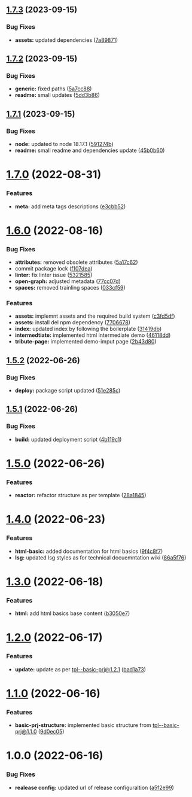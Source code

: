 ## [1.7.3](https://github.com/paulAlexSerban/prj--fe-ui-techstack-insights/compare/v1.7.2...v1.7.3) (2023-09-15)


### Bug Fixes

* **assets:** updated dependencies ([7a89871](https://github.com/paulAlexSerban/prj--fe-ui-techstack-insights/commit/7a89871002545e12954d1b2548f2d9e80a06fafb))

## [1.7.2](https://github.com/paulAlexSerban/prj--fe-ui-techstack-insights/compare/v1.7.1...v1.7.2) (2023-09-15)


### Bug Fixes

* **generic:** fixed paths ([5a7cc88](https://github.com/paulAlexSerban/prj--fe-ui-techstack-insights/commit/5a7cc887d634e34a353b88e10965bfd78adc495b))
* **readme:** small updates ([5dd3b86](https://github.com/paulAlexSerban/prj--fe-ui-techstack-insights/commit/5dd3b8697105bbaa3da4f842e46296084fc82335))

## [1.7.1](https://github.com/paulAlexSerban/prj--fe-ui-techstack-insights/compare/v1.7.0...v1.7.1) (2023-09-15)


### Bug Fixes

* **node:** updated to node 18.17.1 ([591274b](https://github.com/paulAlexSerban/prj--fe-ui-techstack-insights/commit/591274bc63e7d295cc5e262ede3066706d1e390b))
* **readme:** small readme and dependencies update ([45b0b60](https://github.com/paulAlexSerban/prj--fe-ui-techstack-insights/commit/45b0b6032fb2abc928ab98d6ae07e8454dc978e1))

# [1.7.0](https://github.com/paulAlexSerban/prj--fe-ui-techstack-insights/compare/v1.6.0...v1.7.0) (2022-08-31)


### Features

* **meta:** add meta tags descriptions ([e3cbb52](https://github.com/paulAlexSerban/prj--fe-ui-techstack-insights/commit/e3cbb5268f9eed576ed5da8faf800c8a7666ed77))

# [1.6.0](https://github.com/paulAlexSerban/prj--fe-ui-techstack-insights/compare/v1.5.2...v1.6.0) (2022-08-16)


### Bug Fixes

* **attributes:** removed obsolete attributes ([5a17c62](https://github.com/paulAlexSerban/prj--fe-ui-techstack-insights/commit/5a17c62838d19dd383d66a0608b07a576035a99c))
* commit package lock ([f107dea](https://github.com/paulAlexSerban/prj--fe-ui-techstack-insights/commit/f107deafb7eebc368c0230a0ac95e7b0cfbbef93))
* **linter:** fix linter issue ([5321585](https://github.com/paulAlexSerban/prj--fe-ui-techstack-insights/commit/5321585e4cfa396f7da64733f1e05bdeb2a52929))
* **open-graph:** adjusted metadata ([77cc07d](https://github.com/paulAlexSerban/prj--fe-ui-techstack-insights/commit/77cc07d166737f52abbfbb2a074a6f82b7b41357))
* **spaces:** removed trainling spaces ([033cf59](https://github.com/paulAlexSerban/prj--fe-ui-techstack-insights/commit/033cf59ea73e4fb22c75d3f1a8763b5961c3c028))


### Features

* **assets:** implemnt assets and the required build system ([c3fd5df](https://github.com/paulAlexSerban/prj--fe-ui-techstack-insights/commit/c3fd5dfda2f130c7534312994d9b2819f3f7bdb6))
* **assets:** install del npm dependency ([7706678](https://github.com/paulAlexSerban/prj--fe-ui-techstack-insights/commit/7706678db4addbac7e8734a63ddb3594e6e04b52))
* **index:** updated index by following the boilerplate ([31419db](https://github.com/paulAlexSerban/prj--fe-ui-techstack-insights/commit/31419dbe5f1600f8aa4e677e1a292522560b23da))
* **intermedtiate:** implemented html intermediate demo ([46118dd](https://github.com/paulAlexSerban/prj--fe-ui-techstack-insights/commit/46118dd4cb9d23be582e16850bd4677da0a422c8))
* **tribute-page:** implemented demo-imput page ([2b43d80](https://github.com/paulAlexSerban/prj--fe-ui-techstack-insights/commit/2b43d807930c5646d3c3875d02eaf948ef642ba3))

## [1.5.2](https://github.com/paulAlexSerban/fe--ui-techstack-insights/compare/v1.5.1...v1.5.2) (2022-06-26)


### Bug Fixes

* **deploy:** package script updated ([51e285c](https://github.com/paulAlexSerban/fe--ui-techstack-insights/commit/51e285cc0f5100e336603151669ef95b4c43ca79))

## [1.5.1](https://github.com/paulAlexSerban/fe--ui-techstack-insights/compare/v1.5.0...v1.5.1) (2022-06-26)


### Bug Fixes

* **build:** updated deployment script ([4b119c1](https://github.com/paulAlexSerban/fe--ui-techstack-insights/commit/4b119c18641b56be79fdd933c6d8469ed029c99b))

# [1.5.0](https://github.com/paulAlexSerban/fe--ui-techstack-insights/compare/v1.4.0...v1.5.0) (2022-06-26)


### Features

* **reactor:** refactor structure as per template ([28a1845](https://github.com/paulAlexSerban/fe--ui-techstack-insights/commit/28a184572644245e809c5688fddc3a8099f1fc2d))

# [1.4.0](https://github.com/paulAlexSerban/fe--ui-techstack-insights/compare/v1.3.0...v1.4.0) (2022-06-23)


### Features

* **html-basic:** added documentation for html basics ([9f4c8f7](https://github.com/paulAlexSerban/fe--ui-techstack-insights/commit/9f4c8f76a08743a36a28381e7ded20248d85deae))
* **lsg:** updated lsg styles as for technical docuemntation wiki ([86a5f76](https://github.com/paulAlexSerban/fe--ui-techstack-insights/commit/86a5f76194a7c76b486abfb6157a09df8fe7e5eb))

# [1.3.0](https://github.com/paulAlexSerban/fe--ui-techstack-insights/compare/v1.2.0...v1.3.0) (2022-06-18)


### Features

* **html:** add html basics base content ([b3050e7](https://github.com/paulAlexSerban/fe--ui-techstack-insights/commit/b3050e74006d3d2d2852ed81fafb0673d730138f))

# [1.2.0](https://github.com/paulAlexSerban/fe--ui-techstack-insights/compare/v1.1.0...v1.2.0) (2022-06-17)


### Features

* **update:** update as per tpl--basic-prj@1.2.1 ([bad1a73](https://github.com/paulAlexSerban/fe--ui-techstack-insights/commit/bad1a730e29b58a4119f486e6bcc452c3c7cbaf4))

# [1.1.0](https://github.com/paulAlexSerban/fe--ui-techstack-insights/compare/v1.0.0...v1.1.0) (2022-06-16)


### Features

* **basic-prj-structure:** implemented basic structure from tpl--basic-prj@1.1.0 ([9d0ec05](https://github.com/paulAlexSerban/fe--ui-techstack-insights/commit/9d0ec059de89e9ec15f4d5b0b56aa840a9a70e16))

# 1.0.0 (2022-06-16)


### Bug Fixes

* **realease config:** updated url of release configuraltion ([a5f2e99](https://github.com/paulAlexSerban/fe--ui-techstack-insights/commit/a5f2e990021797661da8e1808d0f2b6edfc7b592))
